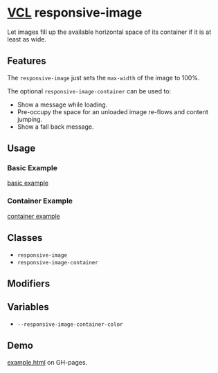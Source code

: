 # [VCL](https://vcl.github.io/) responsive-image

Let images fill up the available horizontal space of its container if it is at
least as wide.

## Features

The `responsive-image` just sets the `max-width` of the image to 100%.

The optional `responsive-image-container` can be used to:

- Show a message while loading.
- Pre-occupy the space for an unloaded image re-flows and content jumping.
- Show a fall back message.

## Usage

### Basic Example

[basic example](/demo/example-basic.html)

### Container Example

[container example](/demo/example-container.html)

## Classes

- `responsive-image`
- `responsive-image-container`

## Modifiers

## Variables

- `--responsive-image-container-color`

## Demo

[example.html](/demo/example.html) on GH-pages.
